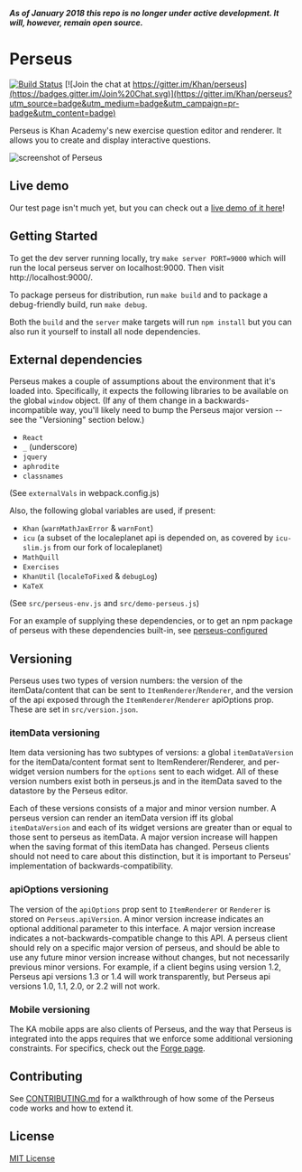 _**As of January 2018 this repo is no longer under active development. It will, however, remain open source.**_

# Perseus

[![Build Status](https://travis-ci.org/Khan/perseus.svg?branch=master)](https://travis-ci.org/Khan/perseus)
[![Join the chat at https://gitter.im/Khan/perseus](https://badges.gitter.im/Join%20Chat.svg)](https://gitter.im/Khan/perseus?utm_source=badge&utm_medium=badge&utm_campaign=pr-badge&utm_content=badge)

Perseus is Khan Academy's new exercise question editor and renderer. It allows
you to create and display interactive questions.

![screenshot of Perseus](https://s3.amazonaws.com/uploads.hipchat.com/6574/26709/TfZBRXV0nmRH64g/upload.png)

## Live demo

Our test page isn't much yet, but you can check out a
[live demo of it here](http://khan.github.io/perseus/)!

## Getting Started

To get the dev server running locally, try `make server PORT=9000`
which will run the local perseus server on localhost:9000.
Then visit http://localhost:9000/.

To package perseus for distribution, run `make build` and to package a debug-friendly build, run `make debug`.

Both the `build` and the `server` make targets will run `npm install` but you can also run it yourself to install all node dependencies.

## External dependencies

Perseus makes a couple of assumptions about the environment that it's loaded
into. Specifically, it expects the following libraries to be available on the
global `window` object. (If any of them change in a backwards-incompatible way,
you'll likely need to bump the Perseus major version -- see the "Versioning"
section below.)

- `React`
- `_` (underscore)
- `jquery`
- `aphrodite`
- `classnames`

(See `externalVals` in webpack.config.js)

Also, the following global variables are used, if present:

- `Khan` (`warnMathJaxError` & `warnFont`)
- `icu` (a subset of the localeplanet api is depended on, as covered by
  `icu-slim.js` from our fork of localeplanet)
- `MathQuill`
- `Exercises`
- `KhanUtil` (`localeToFixed` & `debugLog`)
- `KaTeX`

(See `src/perseus-env.js` and `src/demo-perseus.js`)

For an example of supplying these dependencies, or to get an npm package
of perseus with these dependencies built-in, see
[perseus-configured](https://github.com/ariabuckles/perseus-configured)

## Versioning

Perseus uses two types of version numbers: the version of the itemData/content
that can be sent to `ItemRenderer`/`Renderer`, and the version of the api
exposed through the `ItemRenderer`/`Renderer` apiOptions prop.  These
are set in `src/version.json`.

### itemData versioning

Item data versioning has two subtypes of versions: a global `itemDataVersion`
for the itemData/content format sent to ItemRenderer/Renderer, and per-widget
version numbers for the `options` sent to each widget. All of these version
numbers exist both in perseus.js and in the itemData saved to the datastore
by the Perseus editor.

Each of these versions consists of a major and minor version number.
A perseus version can render an itemData version iff its global
`itemDataVersion` and each of its widget versions are greater than or equal
to those sent to perseus as itemData. A major version increase will happen
when the saving format of this itemData has changed. Perseus clients should
not need to care about this distinction, but it is important to Perseus'
implementation of backwards-compatibility.

### apiOptions versioning

The version of the `apiOptions` prop sent to `ItemRenderer` or `Renderer`
is stored on `Perseus.apiVersion`. A minor version increase indicates an
optional additional parameter to this interface. A major version increase
indicates a not-backwards-compatible change to this API. A perseus client
should rely on a specific major version of perseus, and should be able to
use any future minor version increase without changes, but not necessarily
previous minor versions. For example, if a client begins using version 1.2,
Perseus api versions 1.3 or 1.4 will work transparently, but Perseus api
versions 1.0, 1.1, 2.0, or 2.2 will not work.

### Mobile versioning

The KA mobile apps are also clients of Perseus, and the way that Perseus is
integrated into the apps requires that we enforce some additional versioning
constraints. For specifics, check out the [Forge page](https://sites.google.com/a/khanacademy.org/forge/for-developers/perseus-versioning).

## Contributing

See [CONTRIBUTING.md](./CONTRIBUTING.md) for a walkthrough of how some
of the Perseus code works and how to extend it.

## License

[MIT License](http://opensource.org/licenses/MIT)
